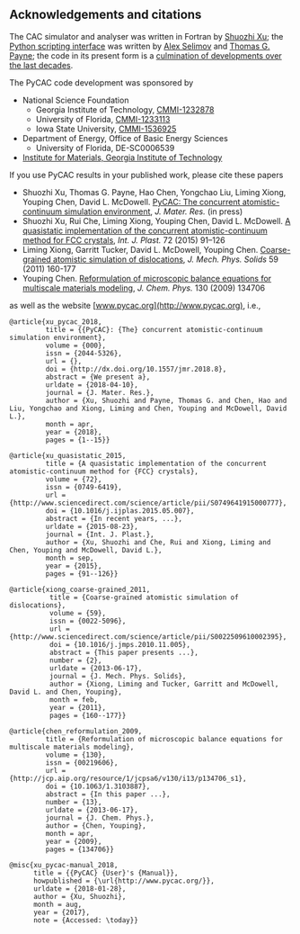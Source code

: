## Acknowledgements and citations

The CAC simulator and analyser was written in Fortran by [Shuozhi Xu](https://shuozhixu.cnsi.ucsb.edu); the [Python scripting interface](../chapter4/README.md) was written by [Alex Selimov](http://www.mse.gatech.edu/people/alex-selimov) and [Thomas G. Payne](http://www.mse.gatech.edu/people/thomas-payne); the code in its present form is a [culmination of developments over the last decades](../chapter2/history.md).

The PyCAC code development was sponsored by

* National Science Foundation
  * Georgia Institute of Technology, [CMMI-1232878](https://www.nsf.gov/awardsearch/showAward?AWD_ID=1232878)
  * University of Florida, [CMMI-1233113](https://www.nsf.gov/awardsearch/showAward?AWD_ID=1233113)
  * Iowa State University, [CMMI-1536925](https://www.nsf.gov/awardsearch/showAward?AWD_ID=1536925)
* Department of Energy, Office of Basic Energy Sciences
  * University of Florida, DE-SC0006539
* [Institute for Materials, Georgia Institute of Technology](http://www.materials.gatech.edu/)

If you use PyCAC results in your published work, please cite these papers

* Shuozhi Xu, Thomas G. Payne, Hao Chen, Yongchao Liu, Liming Xiong, Youping Chen, David L. McDowell. [PyCAC: The concurrent atomistic-continuum simulation environment](http://dx.doi.org/10.1557/jmr.2018.8), _J. Mater. Res._ (in press)
* Shuozhi Xu, Rui Che, Liming Xiong, Youping Chen, David L. McDowell. [A quasistatic implementation of the concurrent atomistic-continuum method for FCC crystals](http://dx.doi.org/10.1016/j.ijplas.2015.05.007), _Int. J. Plast._ 72 \(2015\) 91–126
* Liming Xiong, Garritt Tucker, David L. McDowell, Youping Chen. [Coarse-grained atomistic simulation of dislocations](http://dx.doi.org/10.1016/j.jmps.2010.11.005), _J. Mech. Phys. Solids_ 59 \(2011\) 160-177
* Youping Chen. [Reformulation of microscopic balance equations for multiscale materials modeling](http://dx.doi.org/10.1063/1.3103887), _J. Chem. Phys._ 130 (2009) 134706

as well as the website [www.pycac.org](http://www.pycac.org), i.e.,

	@article{xu_pycac_2018,
	         title = {{PyCAC}: {The} concurrent atomistic-continuum simulation environment},
	         volume = {000},
	         issn = {2044-5326},
	         url = {},
	         doi = {http://dx.doi.org/10.1557/jmr.2018.8},
	         abstract = {We present a},
	         urldate = {2018-04-10},
	         journal = {J. Mater. Res.},
	         author = {Xu, Shuozhi and Payne, Thomas G. and Chen, Hao and Liu, Yongchao and Xiong, Liming and Chen, Youping and McDowell, David L.},
	         month = apr,
	         year = {2018},
	         pages = {1--15}}

	@article{xu_quasistatic_2015,
	         title = {A quasistatic implementation of the concurrent atomistic-continuum method for {FCC} crystals},
	         volume = {72},
	         issn = {0749-6419},
	         url = {http://www.sciencedirect.com/science/article/pii/S0749641915000777},
	         doi = {10.1016/j.ijplas.2015.05.007},
	         abstract = {In recent years, ...},
	         urldate = {2015-08-23},
	         journal = {Int. J. Plast.},
	         author = {Xu, Shuozhi and Che, Rui and Xiong, Liming and Chen, Youping and McDowell, David L.},
	         month = sep,
	         year = {2015},
	         pages = {91--126}}
    
    @article{xiong_coarse-grained_2011,
	          title = {Coarse-grained atomistic simulation of dislocations},
	          volume = {59},
	          issn = {0022-5096},
	          url = {http://www.sciencedirect.com/science/article/pii/S0022509610002395},
	          doi = {10.1016/j.jmps.2010.11.005},
	          abstract = {This paper presents ...},
	          number = {2},
	          urldate = {2013-06-17},
	          journal = {J. Mech. Phys. Solids},
	          author = {Xiong, Liming and Tucker, Garritt and McDowell, David L. and Chen, Youping},
	          month = feb,
	          year = {2011},
	          pages = {160--177}}

	@article{chen_reformulation_2009,
	         title = {Reformulation of microscopic balance equations for multiscale materials modeling},
	         volume = {130},
	         issn = {00219606},
	         url = {http://jcp.aip.org/resource/1/jcpsa6/v130/i13/p134706_s1},
	         doi = {10.1063/1.3103887},
	         abstract = {In this paper ...},
	         number = {13},
	         urldate = {2013-06-17},
	         journal = {J. Chem. Phys.},
	         author = {Chen, Youping},
	         month = apr,
	         year = {2009},
	         pages = {134706}}

	@misc{xu_pycac-manual_2018,
	      title = {{PyCAC} {User}'s {Manual}},
	      howpublished = {\url{http://www.pycac.org/}},
	      urldate = {2018-01-28},
	      author = {Xu, Shuozhi},
	      month = aug,
	      year = {2017},
	      note = {Accessed: \today}}